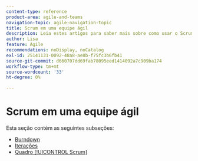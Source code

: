 ```yaml
---
content-type: reference
product-area: agile-and-teams
navigation-topic: agile-navigation-topic
title: Scrum em uma equipe ágil
description: Leia estes artigos para saber mais sobre como usar o Scrum em uma equipe ágil.
author: Lisa
feature: Agile
recommendations: noDisplay, noCatalog
exl-id: 25141131-0092-48a8-ae8b-f75fc3b6fb41
source-git-commit: d660707dd69fab78095eed1414092a7c909ba174
workflow-type: tm+mt
source-wordcount: '33'
ht-degree: 0%

---
```


# Scrum em uma equipe ágil

Esta seção contém as seguintes subseções:

* [Burndown](../../agile/use-scrum-in-an-agile-team/burndown/burndown.md)
* [Iterações](../../agile/use-scrum-in-an-agile-team/iterations/iterations.md)
* [Quadro [!UICONTROL Scrum]](../../agile/use-scrum-in-an-agile-team/scrum-board/scrum-board.md)
